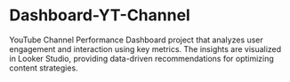 # Dashboard-YT-Channel
YouTube Channel Performance Dashboard project that analyzes user engagement and interaction using key metrics. The insights are visualized in Looker Studio, providing data-driven recommendations for optimizing content strategies.
